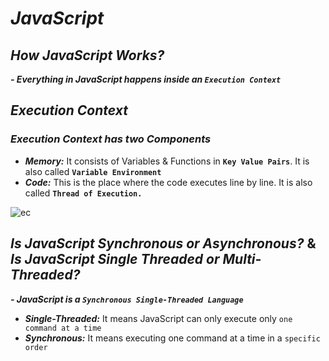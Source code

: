 # _JavaScript_
## _How JavaScript Works?_
 _**- Everything in JavaScript happens inside an `Execution Context`**_

## _Execution Context_
### _Execution Context has two Components_
- **_Memory:_** It consists of Variables & Functions in **`Key Value Pairs`**. It is also called **`Variable Environment`**
- **_Code:_** This is the place where the code executes line by line. It is also called **`Thread of Execution.`**

![ec](https://github.com/anupam-kumar-krishnan/Namaste-JavaScript/assets/69143883/7a8871d0-269d-4f87-bf02-cd23a7d1f281)


## _Is JavaScript Synchronous or Asynchronous?_ & _Is JavaScript Single Threaded or Multi-Threaded?_
**_- JavaScript is a `Synchronous Single-Threaded Language`_**

- **_Single-Threaded:_** It means JavaScript can only execute only `one command at a time`
- **_Synchronous:_** It means executing one command at a time in a `specific order` 
